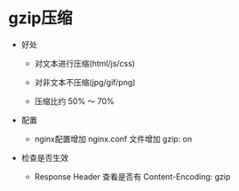# gzip压缩

- 好处

  - 对文本进行压缩(html/js/css)

  - 对非文本不压缩(jpg/gif/png)

  - 压缩比约 50% ～ 70%

- 配置

  - nginx配置增加 nginx.conf 文件增加 gzip: on

- 检查是否生效

  - Response Header 查看是否有 Content-Encoding: gzip


